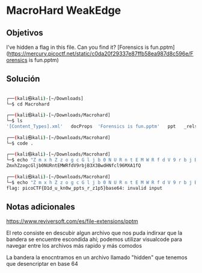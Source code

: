 # MacroHard WeakEdge

## Objetivos
I've hidden a flag in this file. Can you find it? [Forensics is fun.pptm](https://mercury.picoctf.net/static/c0da20f29337e87ffb58ea987d8c596e/Forensics is fun.pptm)


## Solución 
```bash
                                                                                                                   
┌──(kali㉿kali)-[~/Downloads]
└─$ cd Macrohard 
                                                                                                                   
┌──(kali㉿kali)-[~/Downloads/Macrohard]
└─$ ls
'[Content_Types].xml'   docProps  'Forensics is fun.pptm'   ppt   _rels
                                                                                                                   
┌──(kali㉿kali)-[~/Downloads/Macrohard]
└─$ code .      
                                                                                                                   
┌──(kali㉿kali)-[~/Downloads/Macrohard]
└─$ echo "Z m x h Z z o g c G l j b 0 N U R n t E M W R f d V 9 r b j B 3 X 3 B w d H N f c l 9 6 M X A 1 f Q " | tr -d " "
ZmxhZzogcGljb0NURntEMWRfdV9rbjB3X3BwdHNfcl96MXA1fQ
                                                                                                                   
┌──(kali㉿kali)-[~/Downloads/Macrohard]
└─$ echo "Z m x h Z z o g c G l j b 0 N U R n t E M W R f d V 9 r b j B 3 X 3 B w d H N f c l 9 6 M X A 1 f Q " | tr -d " " | base64 -d
flag: picoCTF{D1d_u_kn0w_ppts_r_z1p5}base64: invalid input

```

## Notas adicionales 


https://www.reviversoft.com/es/file-extensions/pptm

El reto consiste en descubir algun archivo que nos puda indirxar que la bandera se encuentre escondida ahí; podemos utilizar visualcode para navegar entre los archivos más rapido y más comodos

La bandera la enocntramos en un archivo llamado "hidden" que tenemos que desencriptar en base 64 